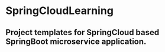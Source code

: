 # SpringCloudLearning

## Project templates for SpringCloud based SpringBoot microservice application.